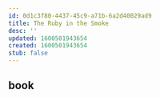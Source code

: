 ```yaml
---
id: 0d1c3f80-4437-45c9-a71b-6a2d40029ad9
title: The Ruby in the Smoke
desc: ''
updated: 1600501943654
created: 1600501943654
stub: false
---
```


## book

